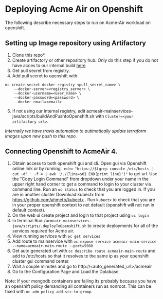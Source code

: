# Deploying Acme Air on Openshift

The following describe necessary steps to run on Acme-Air workload on openshift.

## Setting up Image repository using Artifactory
1. Clone this repo*.
2. Create artifactory or other repository hub. Only do this step if you do not have acces to our internal build [here](https://na.artifactory.swg-devops.com/artifactory/webapp/#/artifacts/browse/tree/General/sys-ltic-docker-local/acmeair)
3. Get pull secret from registry.
4. Add pull secret to openshift with
```
oc create secret docker-registry <pull_secret_name> \
    --docker-server=<registry_server> \
    --docker-username=<user_name> \
    --docker-password=<password> \
    --docker-email=<email>
  ```
5. If not using our internal registry, edit acmeair-mainservices-java/scripts/buildAndPushtoOpenshift.sh with `Cluster=<your artifactory url>`. 

*Internally we have travis automation to autimatically update terraform images upon new push to this repo.*

## Connecting Openshift to AcmeAir 4.

1. Obtain access to both openshift gui and cli. Open gui via Openshift online link or by running ` echo "https://$(grep console /etc/hosts | cut -d' ' -f 4 | awk '/./{line=$0} END{print line}')"` to get url. Use the  "Copy Login Command" from dropdown under your name in the upper right hand corner to get a command to login to your cluster via command line. Run an `oc status` to check that you are logged in. If you are in another cluster Download kubectx from https://github.com/ahmetb/kubectx . Run `kubectx` to check that you are in your proper openshift context to not default (openshift will not run in default context).
2. On the web ui create project and login to that project using `oc login`
3. In terminal Run `/acmeair-mainservices-java/scripts/.deployToOpenshift.sh` to create deployments for all of the services required for Acme air. 
4. View running services with `oc get services`
5. Add route to mainservice with `oc expose service acmeair-main-service --name=acmeair-main-route --port=9080`
6. Get auto generated url with `oc describe route acmeair-main-route` and add to /etc/hosts so that it resolves to the same ip as your openshift cluster gui command center.
7. Wait a couple minutes and go to http://<auto_generated_url>/acmeair
8. Go to the Configuration Page and Load the Database

Note: If your mongodb containers are failing its probably because you have an openshift policy demanding all containers run as nonroot. This can be fixed with `oc adm policy add-scc-to-group`.
